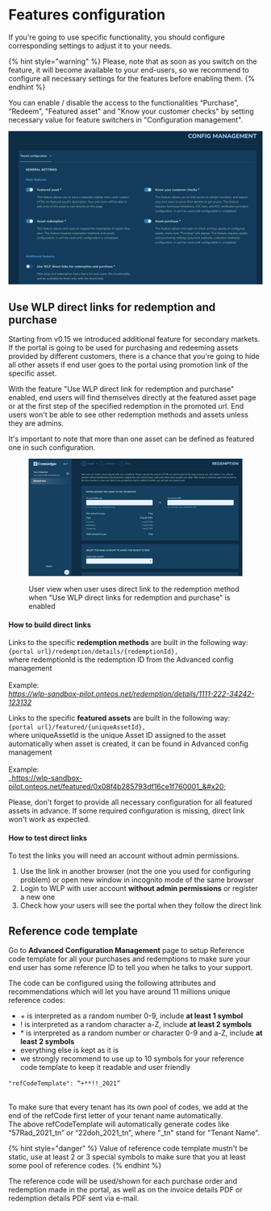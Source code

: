 # Features configuration

If you're going to use specific functionality, you should configure corresponding settings to adjust it to your needs.

{% hint style="warning" %}
Please, note that as soon as you switch on the feature, it will become available to your end-users, so we recommend to configure all necessary settings for the features before enabling them.
{% endhint %}

You can enable / disable the access to the functionalities “Purchase”, “Redeem”, "Featured asset" and "Know your customer checks" by setting necessary value for feature switchers in "Configuration management".&#x20;

![](<../../../.gitbook/assets/Screenshot 2023-04-24 at 16.54.47.png>)

## Use WLP direct links for redemption and purchase

Starting from v0.15 we introduced additional feature for secondary markets. If the portal is going to be used for purchasing and redeeming assets provided by different customers, there is a chance that you're going to hide all other assets if end user goes to the portal using promotion link of the specific asset.

With the feature "Use WLP direct link for redemption and purchase" enabled, end users will find themselves directly at the featured asset page or at the first step of the specified redemption in the promoted url. End users won't be able to see other redemption methods and assets unless they are admins.

It's important to note that more than one asset can be defined as featured one in such configuration.

<figure><img src="../../../.gitbook/assets/Screenshot 2023-04-24 at 17.05.53 (1).png" alt=""><figcaption><p>User view when user uses direct link to the redemption method when "Use WLP direct links for redemption and purchase" is enabled </p></figcaption></figure>

#### How to build direct links

Links to the specific **redemption methods** are built in the following way:\
`{portal url}/redemption/details/{redemptionId},`\
where redemptionId is the redemption ID from the Advanced config management\
\
Example:\
_https://wlp-sandbox-pilot.onteos.net/redemption/details/1111-222-34242-123132_

Links to the specific **featured assets** are built in the following way:\
`{portal url}/featured/{uniqueAssetId},`\
where uniqueAssetId is the unique Asset ID assigned to the asset automatically when asset is created, it can be found in Advanced config management\
\
Example:\
_https://wlp-sandbox-pilot.onteos.net/featured/0x08f4b285793df16ce1f760001_&#x20;

Please, don't forget to provide all necessary configuration for all featured assets in advance. If some required configuration is missing, direct link won't work as expected.

#### How to test direct links

To test the links you will need an account without admin permissions.

1. Use the link in another browser (not the one you used for configuring problem) or open new window in incognito mode of the same browser
2. Login to WLP with user account **without admin permissions** or register a new one
3. Check how your users will see the portal when they follow the direct link

## Reference code template

Go to **Advanced** **Configuration Management** page to setup Reference code template for all your purchases and redemptions to make sure your end user has some reference ID to tell you when he talks to your support.

The code can be configured using the following attributes and recommendations which will let you have around 11 millions unique reference codes:

* \+ is interpreted as a random number 0-9, include **at least 1 symbol**
* ! is interpreted as a random character a-Z, include **at least 2 symbols**
* \* is interpreted as a random number or character 0-9 and a-Z, include **at** **least 2 symbols**
* everything else is kept as it is
* we strongly recommend to use up to 10 symbols for your reference code template to keep it readable and user friendly

`"refCodeTemplate": “+**!!_2021”`

\
To make sure that every tenant has its own pool of codes, we add at the end of the refCode first letter of your tenant name automatically.\
The above refCodeTemplate will automatically generate codes like “57Rad\_2021\_tn” or “22doh\_2021\_tn”, where "\_tn" stand for "Tenant Name".

{% hint style="danger" %}
Value of reference code template mustn't be static, use at least 2 or 3 special symbols to make sure that you at least some pool of reference codes.
{% endhint %}

The reference code will be used/shown for each purchase order and redemption made in the portal, as well as on the invoice details PDF or redemption details PDF sent via e-mail.
